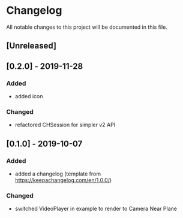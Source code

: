 # Changelog
All notable changes to this project will be documented in this file.

## [Unreleased]

## [0.2.0] - 2019-11-28
### Added
- added icon

### Changed
- refactored CHSession for simpler v2 API

## [0.1.0] - 2019-10-07
### Added
- added a changelog (template from https://keepachangelog.com/en/1.0.0/)

### Changed
- switched VideoPlayer in example to render to Camera Near Plane
